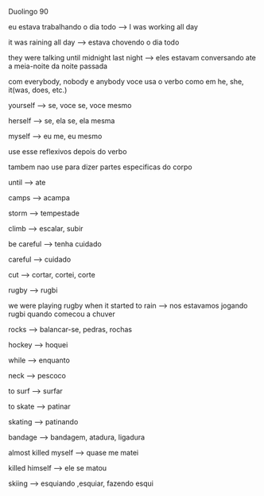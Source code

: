 <p>Duolingo 90</p>
<p>eu estava trabalhando o dia todo --> I was working all day</p>
<p>it was raining all day --> estava chovendo o dia todo</p>
<p>they were talking until midnight last night --> eles estavam conversando ate a meia-noite da noite passada</p>

<p>com everybody, nobody e anybody voce usa o verbo como em he, she, it(was, does, etc.)</p>

<p>yourself --> se, voce se, voce mesmo</p>
<p>herself --> se, ela se, ela mesma</p>
<p>myself --> eu me, eu mesmo</p>
<p>use esse reflexivos depois do verbo</p>
<p>tambem nao use para dizer partes especificas do corpo</p>

<p>until --> ate</p>
<p>camps --> acampa</p>
<p>storm --> tempestade</p>
<p>climb --> escalar, subir</p>
<p>be careful --> tenha cuidado</p>
<p>careful --> cuidado</p>
<p>cut --> cortar, cortei, corte</p>
<p>rugby --> rugbi</p>
<p>we were playing rugby when it started to rain --> nos estavamos jogando rugbi quando comecou a chuver</p>
<p>rocks --> balancar-se, pedras, rochas</p>
<p>hockey --> hoquei</p>
<p>while --> enquanto</p>
<p>neck --> pescoco</p>
<p>to surf --> surfar</p>
<p>to skate --> patinar</p>
<p>skating --> patinando</p>
<p>bandage --> bandagem, atadura, ligadura</p>
<p>almost killed myself --> quase me matei</p>
<p>killed himself --> ele se matou</p>
<p>skiing --> esquiando ,esquiar, fazendo esqui</p>

